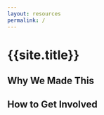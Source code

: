```yaml
---
layout: resources
permalink: /
---
```


# {{site.title}}

## Why We Made This

## How to Get Involved